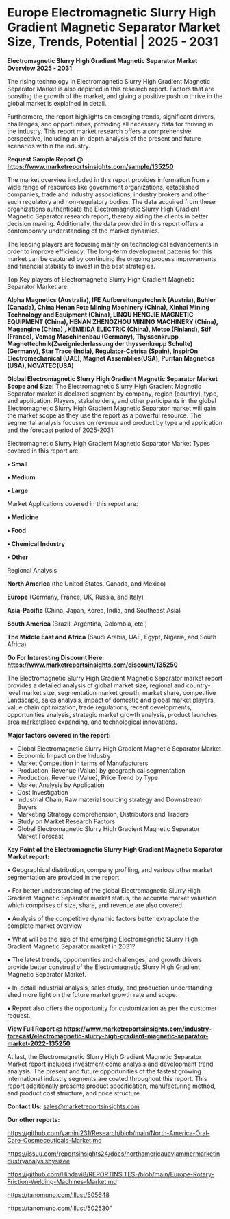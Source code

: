 # Europe Electromagnetic Slurry High Gradient Magnetic Separator Market Size, Trends, Potential | 2025 - 2031

<Strong> Electromagnetic Slurry High Gradient Magnetic Separator Market Overview 2025 - 2031</strong>

The rising technology in Electromagnetic Slurry High Gradient Magnetic Separator Market is also depicted in this research report. Factors that are boosting the growth of the market, and giving a positive push to thrive in the global market is explained in detail.

Furthermore, the report highlights on emerging trends, significant drivers, challenges, and opportunities, providing all necessary data for thriving in the industry. This report market research offers a comprehensive perspective, including an in-depth analysis of the present and future scenarios within the industry.

<strong>Request Sample Report @ <a href=https://www.marketreportsinsights.com/sample/135250>https://www.marketreportsinsights.com/sample/135250</a></strong>

The market overview included in this report provides information from a wide range of resources like government organizations, established companies, trade and industry associations, industry brokers and other such regulatory and non-regulatory bodies. The data acquired from these organizations authenticate the Electromagnetic Slurry High Gradient Magnetic Separator research report, thereby aiding the clients in better decision making. Additionally, the data provided in this report offers a contemporary understanding of the market dynamics.

The leading players are focusing mainly on technological advancements in order to improve efficiency. The long-term development patterns for this market can be captured by continuing the ongoing process improvements and financial stability to invest in the best strategies.

Top Key players of Electromagnetic Slurry High Gradient Magnetic Separator Market are:

<strong>Alpha Magnetics (Australia), IFE Aufbereitungstechnik (Austria), Buhler (Canada), China Henan Fote Mining Machinery (China), Xinhai Mining Technology and Equipment (China), LINQU HENGJIE MAGNETIC EQUIPMENT (China), HENAN ZHENGZHOU MINING MACHINERY (China), Magengine (China) , KEMEIDA ELECTRIC (China), Metso (Finland), Stif (France), Vemag Maschinenbau (Germany), Thyssenkrupp Magnettechnik(Zweigniederlassung der thyssenkrupp Schulte) (Germany), Star Trace (India), Regulator-Cetrisa (Spain), InspirOn Electromechanical (UAE), Magnet Assemblies(USA), Puritan Magnetics (USA), NOVATEC(USA)</strong>

<strong><b>Global Electromagnetic Slurry High Gradient Magnetic Separator Market Scope and Size:</b></strong>
The Electromagnetic Slurry High Gradient Magnetic Separator market is declared segment by company, region (country), type, and application. Players, stakeholders, and other participants in the global Electromagnetic Slurry High Gradient Magnetic Separator market will gain the market scope as they use the report as a powerful resource. The segmental analysis focuses on revenue and product by type and application and the forecast period of 2025-2031.

Electromagnetic Slurry High Gradient Magnetic Separator Market Types covered in this report are:

<strong>• Small

• Medium

• Large</strong>

Market Applications covered in this report are:

<strong>• Medicine

• Food

• Chemical Industry

• Other</strong> 

Regional Analysis

<strong>North America</strong> (the United States, Canada, and Mexico)

<strong>Europe</strong> (Germany, France, UK, Russia, and Italy)

<strong>Asia-Pacific</strong> (China, Japan, Korea, India, and Southeast Asia)

<strong>South America</strong> (Brazil, Argentina, Colombia, etc.)

<strong>The Middle East and Africa</strong> (Saudi Arabia, UAE, Egypt, Nigeria, and South Africa)

<strong>Go For Interesting Discount Here: <a href=https://www.marketreportsinsights.com/discount/135250>https://www.marketreportsinsights.com/discount/135250</a></strong>

The Electromagnetic Slurry High Gradient Magnetic Separator market report provides a detailed analysis of global market size, regional and country-level market size, segmentation market growth, market share, competitive Landscape, sales analysis, impact of domestic and global market players, value chain optimization, trade regulations, recent developments, opportunities analysis, strategic market growth analysis, product launches, area marketplace expanding, and technological innovations.

<strong><b>Major factors covered in the report:</b></strong>
<ul>
  <li>Global Electromagnetic Slurry High Gradient Magnetic Separator Market </li>
  <li>Economic Impact on the Industry</li>
  <li>Market Competition in terms of Manufacturers</li>
  <li>Production, Revenue (Value) by geographical segmentation</li>
  <li>Production, Revenue (Value), Price Trend by Type</li>
  <li>Market Analysis by Application</li>
  <li>Cost Investigation</li>
  <li>Industrial Chain, Raw material sourcing strategy and Downstream Buyers</li>
  <li>Marketing Strategy comprehension, Distributors and Traders</li>
  <li>Study on Market Research Factors</li>
  <li>Global Electromagnetic Slurry High Gradient Magnetic Separator Market Forecast</li>
</ul>

<strong><b>Key Point of the Electromagnetic Slurry High Gradient Magnetic Separator Market report:</b></strong>

• Geographical distribution, company profiling, and various other market segmentation are provided in the report.

• For better understanding of the global Electromagnetic Slurry High Gradient Magnetic Separator market status, the accurate market valuation which comprises of size, share, and revenue are also covered.

• Analysis of the competitive dynamic factors better extrapolate the complete market overview

• What will be the size of the emerging Electromagnetic Slurry High Gradient Magnetic Separator market in 2031?

• The latest trends, opportunities and challenges, and growth drivers provide better construal of the Electromagnetic Slurry High Gradient Magnetic Separator Market.

• In-detail industrial analysis, sales study, and production understanding shed more light on the future market growth rate and scope.

• Report also offers the opportunity for customization as per the customer request.

<strong><b>View Full Report @ <a href=https://www.marketreportsinsights.com/industry-forecast/electromagnetic-slurry-high-gradient-magnetic-separator-market-2022-135250>https://www.marketreportsinsights.com/industry-forecast/electromagnetic-slurry-high-gradient-magnetic-separator-market-2022-135250</a></b></strong>


At last, the Electromagnetic Slurry High Gradient Magnetic Separator Market report includes investment come analysis and development trend analysis. The present and future opportunities of the fastest growing international industry segments are coated throughout this report. This report additionally presents product specification, manufacturing method, and product cost structure, and price structure.

<strong>Contact Us:</strong>
sales@marketreportsinsights.com

<strong>Our other reports:</strong>

<a href=https://github.com/yamini231/Research/blob/main/North-America-Oral-Care-Cosmeceuticals-Market.md>https://github.com/yamini231/Research/blob/main/North-America-Oral-Care-Cosmeceuticals-Market.md</a>

<a href=https://issuu.com/reportsinsights24/docs/northamericauavjammermarketindustryanalysisbysizee>https://issuu.com/reportsinsights24/docs/northamericauavjammermarketindustryanalysisbysizee</a>

<a href=https://github.com/Hindavi8/REPORTINSITES-/blob/main/Europe-Rotary-Friction-Welding-Machines-Market.md>https://github.com/Hindavi8/REPORTINSITES-/blob/main/Europe-Rotary-Friction-Welding-Machines-Market.md</a>

<a href=https://tanomuno.com/illust/505648>https://tanomuno.com/illust/505648</a>

<a href=https://tanomuno.com/illust/502530>https://tanomuno.com/illust/502530</a>"
